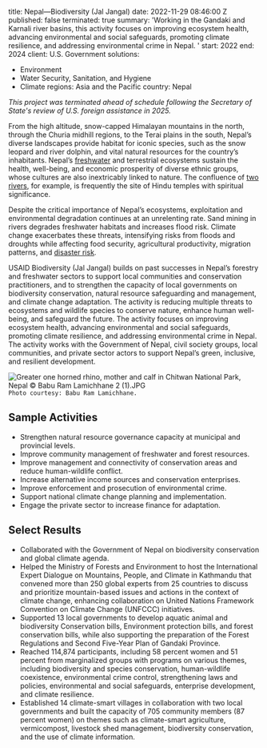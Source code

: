 
title: Nepal—Biodiversity (Jal Jangal)
date: 2022-11-29 08:46:00 Z
published: false
terminated: true
summary: 'Working in the Gandaki and Karnali river basins, this activity focuses on
  improving ecosystem health, advancing environmental and social safeguards, promoting
  climate resilience, and addressing environmental crime in Nepal. '
start: 2022
end: 2024
client: U.S. Government
solutions:
- Environment
- Water Security, Sanitation, and Hygiene
- Climate
regions: Asia and the Pacific
country: Nepal


<aside><em>This project was terminated ahead of schedule following the Secretary of State's review of U.S. foreign assistance in 2025.</em></aside>

From the high altitude, snow-capped Himalayan mountains in the north, through the Churia midhill regions, to the Terai plains in the south, Nepal’s diverse landscapes provide habitat for iconic species, such as the snow leopard and river dolphin, and vital natural resources for the country’s inhabitants. Nepal’s [freshwater](https://www.dai.com/our-work/projects/Nepal-Program-for-Aquatic-Natural-Resources-Improvement-PANI) and terrestrial ecosystems sustain the health, well-being, and economic prosperity of diverse ethnic groups, whose cultures are also inextricably linked to nature. The confluence of [two rivers](https://www.dai.com/our-work/projects/nepal-usaid-karnali-water-activity),  for example, is frequently the site of Hindu temples with spiritual significance.

Despite the critical importance of Nepal’s ecosystems, exploitation and environmental degradation continues at an unrelenting rate. Sand mining in rivers degrades freshwater habitats and increases flood risk. Climate change exacerbates these threats, intensifying risks from floods and droughts while affecting food security, agricultural productivity, migration patterns, and [disaster risk](https://www.dai.com/our-work/projects/tayar-nepal-improved-disaster-risk-management-project-tayar).

USAID Biodiversity (Jal Jangal) builds on past successes in Nepal’s forestry and freshwater sectors to support local communities and conservation practitioners, and to strengthen the capacity of local governments on biodiversity conservation, natural resource safeguarding and management, and climate change adaptation. The activity is reducing multiple threats to ecosystems and wildlife species to conserve nature, enhance human well-being, and safeguard the future. The activity focuses on improving ecosystem health, advancing environmental and social safeguards, promoting climate resilience, and addressing environmental crime in Nepal. The activity works with the Government of Nepal, civil society groups, local communities, and private sector actors to support Nepal’s green, inclusive, and resilient development.

![Greater one horned rhino, mother and calf in Chitwan National Park, Nepal © Babu Ram Lamichhane 2 (1).JPG](/uploads/Greater%20one%20horned%20rhino,%20mother%20and%20calf%20in%20Chitwan%20National%20Park,%20Nepal%20%C2%A9%20Babu%20Ram%20Lamichhane%202%20(1).JPG)`Photo courtesy: Babu Ram Lamichhane.`

## Sample Activities

* Strengthen natural resource governance capacity at municipal and provincial levels.
* Improve community management of freshwater and forest resources.
* Improve management and connectivity of conservation areas and reduce human-wildlife conflict.
* Increase alternative income sources and conservation enterprises.
* Improve enforcement and prosecution of environmental crime.
* Support national climate change planning and implementation.
* Engage the private sector to increase finance for adaptation.

## Select Results

* Collaborated with the Government of Nepal on biodiversity conservation and global climate agenda.
* Helped the Ministry of Forests and Environment to host the International Expert Dialogue on Mountains, People, and Climate in Kathmandu that convened more than 250 global experts from 25 countries to discuss and prioritize mountain-based issues and actions in the context of climate change, enhancing collaboration on United Nations Framework Convention on Climate Change (UNFCCC) initiatives.
* Supported 13 local governments to develop aquatic animal and biodiversity Conservation bills, Environment protection bills, and forest conservation bills, while also supporting the preparation of the Forest Regulations and Second Five-Year Plan of Gandaki Province.
* Reached 114,874 participants, including 58 percent women and 51 percent from marginalized groups with programs on various themes, including biodiversity and species conservation, human-wildlife coexistence, environmental crime control, strengthening laws and policies, environmental and social safeguards, enterprise development, and climate resilience.
* Established 14 climate-smart villages in collaboration with two local governments and built the capacity of 705 community members (87 percent women) on themes such as climate-smart agriculture, vermicompost, livestock shed management, biodiversity conservation, and the use of climate information.
